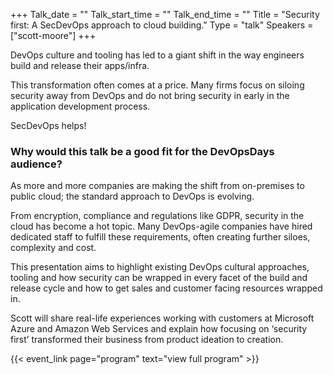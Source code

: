 +++
Talk_date = ""
Talk_start_time = ""
Talk_end_time = ""
Title = "Security first: A SecDevOps approach to cloud building."
Type = "talk"
Speakers = ["scott-moore"]
+++

DevOps culture and tooling has led to a giant shift in the way engineers build and release their apps/infra.

This transformation often comes at a price. Many firms focus on siloing security away from DevOps and do not bring security in early in the application development process.

SecDevOps helps!

### Why would this talk be a good fit for the DevOpsDays audience?

As more and more companies are making the shift from on-premises to public cloud; the standard approach to DevOps is evolving.

From encryption, compliance and regulations like GDPR, security in the cloud has become a hot topic. Many DevOps-agile companies have hired dedicated staff to fulfill these requirements, often creating further siloes, complexity and cost.

This presentation aims to highlight existing DevOps cultural approaches, tooling and how security can be wrapped in every facet of the build and release cycle and how to get sales and customer facing resources wrapped in.

Scott will share real-life experiences working with customers at Microsoft Azure and Amazon Web Services and explain how focusing on ‘security first’ transformed their business from product ideation to creation.

{{< event_link page="program" text="view full program" >}}
